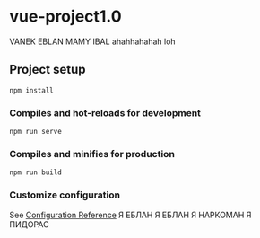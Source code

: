 # vue-project1.0
VANEK EBLAN MAMY IBAL ahahhahahah loh
## Project setup
```
npm install
```

### Compiles and hot-reloads for development
```
npm run serve
```

### Compiles and minifies for production
```
npm run build
```

### Customize configuration
See [Configuration Reference](https://cli.vuejs.org/config/)
Я ЕБЛАН Я ЕБЛАН Я НАРКОМАН Я ПИДОРАС